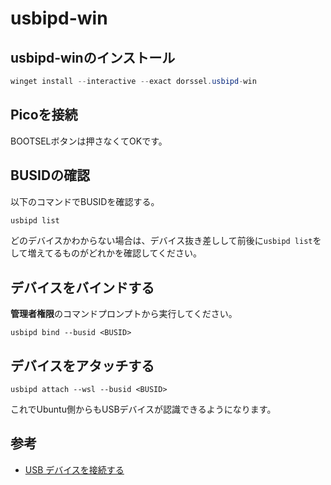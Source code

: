 # usbipd-win

## usbipd-winのインストール

``` PowerShell
winget install --interactive --exact dorssel.usbipd-win
```

## Picoを接続

BOOTSELボタンは押さなくてOKです。

## BUSIDの確認

以下のコマンドでBUSIDを確認する。

``` PowerShell
usbipd list
```

どのデバイスかわからない場合は、デバイス抜き差しして前後に`usbipd list`をして増えてるものがどれかを確認してください。

## デバイスをバインドする

**管理者権限**のコマンドプロンプトから実行してください。

```
usbipd bind --busid <BUSID>
```

## デバイスをアタッチする

```
usbipd attach --wsl --busid <BUSID>
```

これでUbuntu側からもUSBデバイスが認識できるようになります。

## 参考
* [USB デバイスを接続する](https://learn.microsoft.com/ja-jp/windows/wsl/connect-usb)